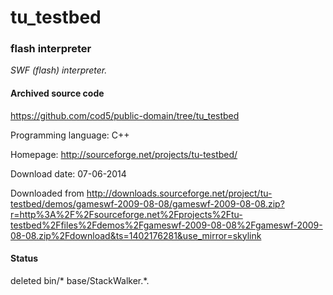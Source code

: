 # tu_testbed #

### flash interpreter ###

*SWF (flash) interpreter.*

#### Archived source code ####
https://github.com/cod5/public-domain/tree/tu_testbed

Programming language: C++

Homepage: http://sourceforge.net/projects/tu-testbed/

Download date: 07-06-2014

Downloaded from http://downloads.sourceforge.net/project/tu-testbed/demos/gameswf-2009-08-08/gameswf-2009-08-08.zip?r=http%3A%2F%2Fsourceforge.net%2Fprojects%2Ftu-testbed%2Ffiles%2Fdemos%2Fgameswf-2009-08-08%2Fgameswf-2009-08-08.zip%2Fdownload&ts=1402176281&use_mirror=skylink

#### Status ####
deleted bin/* base/StackWalker.*.

